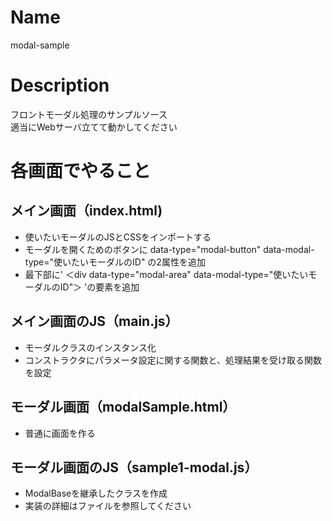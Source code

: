 # Name
modal-sample

# Description
フロントモーダル処理のサンプルソース  
適当にWebサーバ立てて動かしてください  

# 各画面でやること
## メイン画面（index.html)
- 使いたいモーダルのJSとCSSをインポートする
- モーダルを開くためのボタンに
data-type="modal-button"
data-modal-type="使いたいモーダルのID"
  の2属性を追加
- 最下部に' ＜div data-type="modal-area" data-modal-type="使いたいモーダルのID"＞ 'の要素を追加
## メイン画面のJS（main.js）
- モーダルクラスのインスタンス化
- コンストラクタにパラメータ設定に関する関数と、処理結果を受け取る関数を設定

## モーダル画面（modalSample.html）
- 普通に画面を作る

## モーダル画面のJS（sample1-modal.js）
- ModalBaseを継承したクラスを作成
- 実装の詳細はファイルを参照してください


